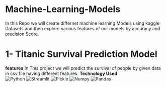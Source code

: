 # Machine-Learning-Models
In this Repo we will create differnet machine learning Models using kaggle Datasets and then explore various features of our models by accuracy and precision Score.
# 1- Titanic Survival Prediction Model
**features** In This project we will predict the survival of people by given data in csv file having different features.
**Technology Used** <br>
 ![Python](https://img.shields.io/badge/Python-306998?style=for-the-badge&logo=python&logoColor=white&color=306998)
 ![Streamlit](https://img.shields.io/badge/Streamlit-FF4B4F?style=for-the-badge&logo=streamlit&logoColor=white&color=FF4B4F)
 ![Pickle](https://img.shields.io/badge/Pickle-FFA500?style=for-the-badge&logo=python&logoColor=white&color=FFA500)
 ![Numpy](https://img.shields.io/badge/Numpy-FFA500?style=for-the-badge&logo=python&logoColor=white&color=FFA500)
 ![Pandas](https://img.shields.io/badge/Pandas-FFA500?style=for-the-badge&logo=python&logoColor=white&color=FFA500)
